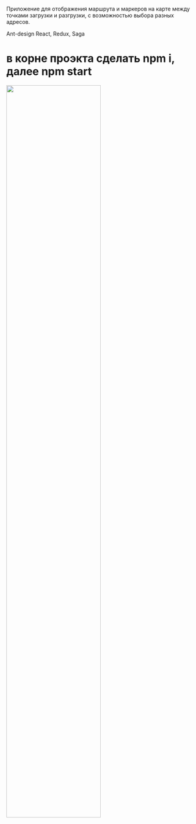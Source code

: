 Приложение для отображения маршрута и маркеров на карте между точками загрузки и разгрузки, с возможностью выбора разных адресов.

Ant-design
React, Redux, Saga
# в корне проэкта сделать npm i, далее npm start
<img src="https://user-images.githubusercontent.com/91464463/166326005-997e5fe2-b456-4eb9-bf7b-2cad236805a2.png" width=70%>

